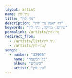 ```yaml
---
layout: artist
name: נתי לוין
title: "נתי לוין"
description: "דף האמן נתי לוין"
keywords: "שירים, מוזיקה, נתי לוין"
permalink: /artists/נתי-לוין
redirect_from:
  - /artists/list/נתי לוין
  - /artists/נתי-לוין/
songs:
  - number: "32966"
    name: "כל המשמח"
    album: "סינגלים"
    artist: "נתי לוין"
---
```

